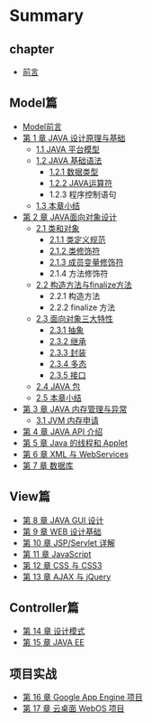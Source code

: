 # Summary

## chapter

* [前言](README.md)

## Model篇

* [Model前言](modelpian/introduction.md)
* [第 1 章 JAVA 设计原理与基础](modelpian/test.md)
  * [1.1 JAVA 平台模型](modelpian/chapter1.md)
  * [1.2 JAVA 基础语法](modelpian/12-java-ji-chu-yu-fa.md)
    * [1.2.1 数据类型](modelpian/12-java-ji-chu-yu-fa/121-shu-ju-lei-xing.md)
    * [1.2.2 JAVA运算符](modelpian/12-java-ji-chu-yu-fa/122-javayun-suan-fu.md)
    * 1.2.3 程序控制语句
  * [1.3 本章小结](modelpian/13-ben-zhang-xiao-jie.md)
* [第 2 章 JAVA面向对象设计](modelpian/di-2-zhang-java-mian-xiang-dui-xiang-she-ji.md)
  * [2.1 类和对象](modelpian/di-2-zhang-java-mian-xiang-dui-xiang-she-ji/21-lei-he-dui-xiang.md)
    * [2.1.1 类定义规范](modelpian/di-2-zhang-java-mian-xiang-dui-xiang-she-ji/21-lei-he-dui-xiang/211-lei-ding-yi-gui-fan.md)
    * [2.1.2 类修饰符](modelpian/di-2-zhang-java-mian-xiang-dui-xiang-she-ji/21-lei-he-dui-xiang/212-lei-xiu-shi-fu.md)
    * [2.1.3 成员变量修饰符](modelpian/di-2-zhang-java-mian-xiang-dui-xiang-she-ji/21-lei-he-dui-xiang/213-cheng-yuan-bian-liang-xiu-shi-fu.md)
    * 2.1.4 方法修饰符
  * [2.2 构造方法与finalize方法](modelpian/di-2-zhang-java-mian-xiang-dui-xiang-she-ji/22-gou-zao-fang-fa-yu-finalize-fang-fa.md)
    * 2.2.1 构造方法
    * 2.2.2 finalize 方法
  * [2.3 面向对象三大特性](modelpian/di-2-zhang-java-mian-xiang-dui-xiang-she-ji/23-mian-xiang-dui-xiang-san-da-te-xing.md)
    * [2.3.1 抽象](modelpian/di-2-zhang-java-mian-xiang-dui-xiang-she-ji/23-mian-xiang-dui-xiang-san-da-te-xing/231-chou-xiang.md)
    * [2.3.2 继承](modelpian/di-2-zhang-java-mian-xiang-dui-xiang-she-ji/23-mian-xiang-dui-xiang-san-da-te-xing/232-ji-cheng.md)
    * [2.3.3 封装](modelpian/di-2-zhang-java-mian-xiang-dui-xiang-she-ji/23-mian-xiang-dui-xiang-san-da-te-xing/233-feng-zhuang.md)
    * [2.3.4 多态](modelpian/di-2-zhang-java-mian-xiang-dui-xiang-she-ji/23-mian-xiang-dui-xiang-san-da-te-xing/234-duo-tai.md)
    * [2.3.5 接口](modelpian/di-2-zhang-java-mian-xiang-dui-xiang-she-ji/23-mian-xiang-dui-xiang-san-da-te-xing/235-jie-kou.md)
  * [2.4 JAVA 包](modelpian/di-2-zhang-java-mian-xiang-dui-xiang-she-ji/24-java-bao.md)
  * [2.5 本章小结](modelpian/di-2-zhang-java-mian-xiang-dui-xiang-she-ji/25-ben-zhang-xiao-jie.md)
* [第 3 章 JAVA 内存管理与异常](modelpian/di-3-zhang-java-nei-cun-guan-li-yu-yi-chang.md)
  * [3.1 JVM 内存申请](modelpian/di-3-zhang-java-nei-cun-guan-li-yu-yi-chang/31-jvm-nei-cun-shen-qing.md)
* [第 4 章 JAVA API 介绍](modelpian/di-4-zhang-java-api-jie-shao.md)
* [第 5 章 Java 的线程和 Applet](modelpian/di-5-zhang-java-de-xian-cheng-he-applet.md)
* [第 6 章 XML 与 WebServices](modelpian/di-6-zhang-xml-yu-webservices.md)
* [第 7 章 数据库](modelpian/di-7-zhang-shu-ju-ku.md)

## View篇

* [第 8 章 JAVA GUI 设计](viewpian/di-8-zhang-java-gui-she-ji.md)
* [第 9 章 WEB 设计基础](viewpian/di-9-zhang-web-she-ji-ji-chu.md)
* [第 10 章 JSP/Servlet 详解](viewpian/di-10-zhang-jsp-servlet-xiang-jie.md)
* [第 11 章 JavaScript](viewpian/di-11-zhang-javascript.md)
* [第 12 章 CSS 与 CSS3](viewpian/di-12-zhang-cssyu-css3.md)
* [第 13 章 AJAX 与 jQuery](viewpian/di-13-zhang-ajax-yu-jquery.md)

## Controller篇

* [第 14 章 设计模式](controllerpian/di-14-zhang-she-ji-mo-shi.md)
* [第 15 章 JAVA EE](controllerpian/di-15-zhang-java-ee.md)

## 项目实战

* [第 16 章 Google App Engine 项目](xiang-mu-shi-zhan/di-16-zhanggoogle-app-engine-xiang-mu.md)
* [第 17 章 云桌面 WebOS 项目](xiang-mu-shi-zhan/di-17-zhang-yun-zhuo-mian-webos-xiang-mu.md)


